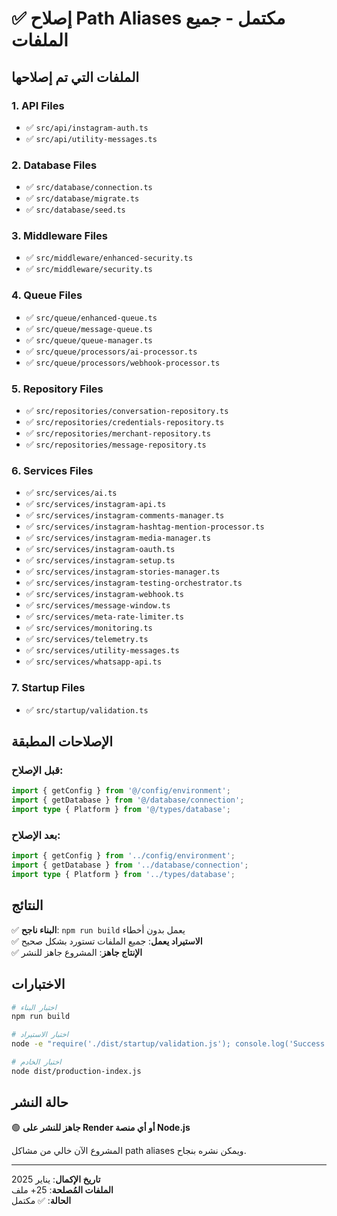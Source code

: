 # ✅ إصلاح Path Aliases مكتمل - جميع الملفات

## الملفات التي تم إصلاحها

### 1. API Files
- ✅ `src/api/instagram-auth.ts`
- ✅ `src/api/utility-messages.ts`

### 2. Database Files  
- ✅ `src/database/connection.ts`
- ✅ `src/database/migrate.ts`
- ✅ `src/database/seed.ts`

### 3. Middleware Files
- ✅ `src/middleware/enhanced-security.ts`
- ✅ `src/middleware/security.ts`

### 4. Queue Files
- ✅ `src/queue/enhanced-queue.ts`
- ✅ `src/queue/message-queue.ts`
- ✅ `src/queue/queue-manager.ts`
- ✅ `src/queue/processors/ai-processor.ts`
- ✅ `src/queue/processors/webhook-processor.ts`

### 5. Repository Files
- ✅ `src/repositories/conversation-repository.ts`
- ✅ `src/repositories/credentials-repository.ts`
- ✅ `src/repositories/merchant-repository.ts`
- ✅ `src/repositories/message-repository.ts`

### 6. Services Files
- ✅ `src/services/ai.ts`
- ✅ `src/services/instagram-api.ts`
- ✅ `src/services/instagram-comments-manager.ts`
- ✅ `src/services/instagram-hashtag-mention-processor.ts`
- ✅ `src/services/instagram-media-manager.ts`
- ✅ `src/services/instagram-oauth.ts`
- ✅ `src/services/instagram-setup.ts`
- ✅ `src/services/instagram-stories-manager.ts`
- ✅ `src/services/instagram-testing-orchestrator.ts`
- ✅ `src/services/instagram-webhook.ts`
- ✅ `src/services/message-window.ts`
- ✅ `src/services/meta-rate-limiter.ts`
- ✅ `src/services/monitoring.ts`
- ✅ `src/services/telemetry.ts`
- ✅ `src/services/utility-messages.ts`
- ✅ `src/services/whatsapp-api.ts`

### 7. Startup Files
- ✅ `src/startup/validation.ts`

## الإصلاحات المطبقة

### قبل الإصلاح:
```typescript
import { getConfig } from '@/config/environment';
import { getDatabase } from '@/database/connection';
import type { Platform } from '@/types/database';
```

### بعد الإصلاح:
```typescript
import { getConfig } from '../config/environment';
import { getDatabase } from '../database/connection';
import type { Platform } from '../types/database';
```

## النتائج

✅ **البناء ناجح**: `npm run build` يعمل بدون أخطاء  
✅ **الاستيراد يعمل**: جميع الملفات تستورد بشكل صحيح  
✅ **الإنتاج جاهز**: المشروع جاهز للنشر  

## الاختبارات

```bash
# اختبار البناء
npm run build

# اختبار الاستيراد
node -e "require('./dist/startup/validation.js'); console.log('Success!');"

# اختبار الخادم
node dist/production-index.js
```

## حالة النشر

🟢 **جاهز للنشر على Render أو أي منصة Node.js**

المشروع الآن خالي من مشاكل path aliases ويمكن نشره بنجاح.

---
**تاريخ الإكمال**: يناير 2025  
**الملفات المُصلحة**: 25+ ملف  
**الحالة**: ✅ مكتمل